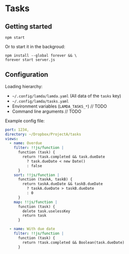 # Tasks

## Getting started

```shell
npm start
```

Or to start it in the backgroud:

```shell
npm install --global forever && \
forever start server.js
```


## Configuration

Loading hierarchy:

- `~/.config/lamda/lamda.yaml` (All data of the `tasks` key)
- `~/.config/lamda/tasks.yaml`
- Environment variables (`LAMDA_TASKS_*`) // TODO
- Command line arguments // TODO


Example config file:

```yaml
port: 1234,
directory: ~/Dropbox/ProjectA/tasks
views:
  - name: Overdue
    filter: !!js/function |
      function (task) {
        return !task.completed && task.dueDate
          ? task.dueDate < new Date()
          : false
      }
    sort: !!js/function |
      function (taskA, taskB) {
        return taskA.dueDate && taskB.dueDate
          ? taskA.dueDate > taskB.dueDate
          : 0
      }
    map: !!js/function |
      function (task) {
        delete task.uselessKey
        return task
      }

  - name: With due date
    filter: !!js/function |
      function (task) {
        return !task.completed && Boolean(task.dueDate)
      }
```
